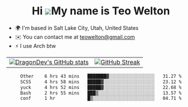 <div align="center">
  
# Hi ![](https://user-images.githubusercontent.com/18350557/176309783-0785949b-9127-417c-8b55-ab5a4333674e.gif)My name is Teo Welton
</div>

*   🌍  I'm based in Salt Lake City, Utah, United States
*   ✉️  You can contact me at [teowelton@gmail.com](mailto:teowelton@gmail.com)
*   ⚡  I use Arch btw

<div align="center">

|||
|:-------------------------:|:-------------------------:|
| [![DragonDev's GitHub stats](https://github-readme-stats.vercel.app/api?username=DragonDev07&bg_color=1e1e2e&text_color=cdd6f4&icon_color=cba6f7&title_color=94e2d5)](https://github.com/DragonDev07) | [![GitHub Streak](https://streak-stats.demolab.com?user=DragonDev07&theme=catppuccin-mocha)](https://git.io/streak-stats) |

<!--START_SECTION:waka-->

```txt
Other    6 hrs 43 mins   ███████▓░░░░░░░░░░░░░░░░░   31.27 %
SCSS     4 hrs 58 mins   █████▓░░░░░░░░░░░░░░░░░░░   23.12 %
yuck     4 hrs 52 mins   █████▓░░░░░░░░░░░░░░░░░░░   22.68 %
Bash     2 hrs 55 mins   ███▒░░░░░░░░░░░░░░░░░░░░░   13.57 %
conf     1 hr            █▒░░░░░░░░░░░░░░░░░░░░░░░   04.71 %
```

<!--END_SECTION:waka-->

</div>
